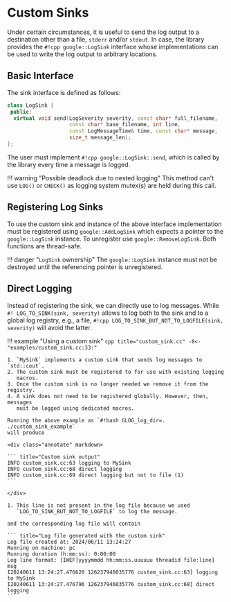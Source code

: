 # Custom Sinks

Under certain circumstances, it is useful to send the log output to a
destination other than a file, `stderr` and/or `stdout`. In case, the library
provides the `#!cpp google::LogSink` interface whose implementations can be used
to write the log output to arbitrary locations.

## Basic Interface

The sink interface is defined as follows:

``` cpp
class LogSink {
 public:
  virtual void send(LogSeverity severity, const char* full_filename,
                    const char* base_filename, int line,
                    const LogMessageTime& time, const char* message,
                    size_t message_len);
};
```

The user must implement `#!cpp google::LogSink::send`, which is called by the
library every time a message is logged.

!!! warning "Possible deadlock due to nested logging"
    This method can't use `LOG()` or `CHECK()` as logging system mutex(s) are
    held during this call.

## Registering Log Sinks

To use the custom sink and instance of the above interface implementation must
be registered using `google::AddLogSink` which expects a pointer to the
`google::LogSink` instance. To unregister use `google::RemoveLogSink`. Both
functions are thread-safe.

!!! danger "`LogSink` ownership"
    The `google::LogSink` instance must not be destroyed until the referencing
    pointer is unregistered.

## Direct Logging

Instead of registering the sink, we can directly use to log messages. While `#!
LOG_TO_SINK(sink, severity)` allows to log both to the sink and to a global log
registry, e.g., a file, `#!cpp LOG_TO_SINK_BUT_NOT_TO_LOGFILE(sink, severity)`
will avoid the latter.

!!! example "Using a custom sink"
    ``` cpp title="custom_sink.cc"
    -8<- "examples/custom_sink.cc:33:"
    ```

    1. `MySink` implements a custom sink that sends log messages to `std::cout`.
    2. The custom sink must be registered to for use with existing logging
       macros.
    3. Once the custom sink is no longer needed we remove it from the registry.
    4. A sink does not need to be registered globally. However, then, messages
       must be logged using dedicated macros.

    Running the above example as `#!bash GLOG_log_dir=. ./custom_sink_example`
    will produce

    <div class="annotate" markdown>

    ``` title="Custom sink output"
    INFO custom_sink.cc:63 logging to MySink
    INFO custom_sink.cc:68 direct logging
    INFO custom_sink.cc:69 direct logging but not to file (1)
    ```

    </div>

    1. This line is not present in the log file because we used
       `LOG_TO_SINK_BUT_NOT_TO_LOGFILE` to log the message.

    and the corresponding log file will contain

    ``` title="Log file generated with the custom sink"
    Log file created at: 2024/06/11 13:24:27
    Running on machine: pc
    Running duration (h:mm:ss): 0:00:00
    Log line format: [IWEF]yyyymmdd hh:mm:ss.uuuuuu threadid file:line] msg
    I20240611 13:24:27.476620 126237946035776 custom_sink.cc:63] logging to MySink
    I20240611 13:24:27.476796 126237946035776 custom_sink.cc:68] direct logging
    ```
